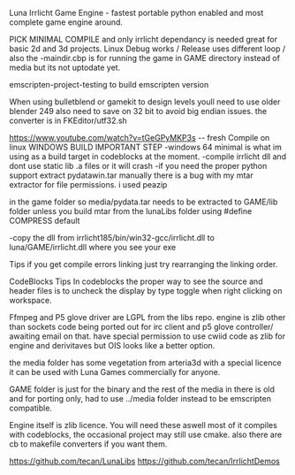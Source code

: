 Luna Irrlicht Game Engine - fastest portable python enabled and most complete game engine around.

PICK MINIMAL COMPILE and only irrlicht dependancy is needed great for basic 2d and 3d projects.
Linux Debug works / Release uses different loop   /  also the -maindir.cbp is for running the game in  GAME directory instead of media but its not uptodate yet.

emscripten-project-testing to build emscripten version

When using bulletblend or gamekit to design levels youll need to use older blender 249 also need to save on 32 bit to avoid big endian issues. the converter is in FKEditor/utf32.sh

https://www.youtube.com/watch?v=tGeGPyMKP3s -- fresh Compile on linux
WINDOWS BUILD
IMPORTANT STEP
-windows 64 minimal is what im using as a build target in codeblocks at the moment.
-compile irrlicht dll and dont use static lib .a files or it will crash
-if you need the proper python support extract pydatawin.tar manually there is a bug with my mtar extractor for file permissions. i used peazip

in the game folder so media/pydata.tar needs to be extracted to GAME/lib folder unless you build mtar from the lunaLibs folder using #define COMPRESS default

-copy the dll from irrlicht185/bin/win32-gcc/irrlicht.dll to luna/GAME/irrlicht.dll where you see your exe



Tips
if you get compile errors linking just try rearranging the linking order.

CodeBlocks Tips
In codeblocks the proper way to see the source and header files is to uncheck the display by type toggle when right clicking on workspace.


Ffmpeg and P5 glove driver are LGPL from the libs repo.
engine is zlib other than sockets code being ported out for irc client and p5 glove controller/ awaiting email on that.
have special permission to use cwiid code as zlib for engine and derivitaves but OIS looks like a better option.

the media folder has some vegetation from arteria3d with a special licence it can be used with Luna Games commercially for anyone.

GAME folder is just for the binary and the rest of the media in there is old and for porting only, had to use ../media folder instead to be emscripten compatible.

Engine itself is zlib licence.
You will need these aswell most of it compiles with codeblocks, the occasional project may still use cmake. also there are cb to makefile converters if you want them.

https://github.com/tecan/LunaLibs
https://github.com/tecan/IrrlichtDemos
